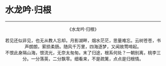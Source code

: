 # 水龙吟·归根
***
<center>
《水龙吟·归根》<br>
<br>
若见还似非见，也无从教人忘却。月影湖畔，烟水茫茫，思量难忘。云树苍苍，书声朗朗，萦损柔肠。随风千万里，四海逐梦，又闻故莺啼起。<br>
不恨此身隔山海，恨流光，无奈太匆匆。末了归途，根系何处？一朝别离，桃李三分。一分落英，二分飘零。细看来，不是疏篱，点点是归根情。
</center>